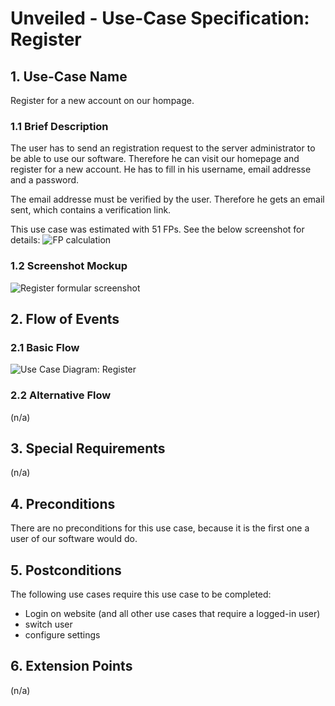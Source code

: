 # Unveiled - Use-Case Specification: Register

## 1. Use-Case Name
Register for a new account on our hompage.

### 1.1 Brief Description
The user has to send an registration request to the server administrator to be able to use our software. Therefore he can visit our homepage and register for a new account. He has to fill in his username, email addresse and a password.

The email addresse must be verified by the user. Therefore he gets an email sent, which contains a verification link.

This use case was estimated with 51 FPs. See the below screenshot for details:
![][fp calculation]

### 1.2 Screenshot Mockup
![][screenshot]

## 2. Flow of Events

### 2.1 Basic Flow
![][basic flow]

### 2.2 Alternative Flow
(n/a)


## 3. Special Requirements
(n/a)


## 4. Preconditions
There are no preconditions for this use case, because it is the first one a user of our software would do.

## 5. Postconditions
The following use cases require this use case to be completed:

- Login on website (and all other use cases that require a logged-in user)
- switch user
- configure settings


## 6. Extension Points
(n/a)

<!-- Link definitions: -->
[basic flow]: https://raw.githubusercontent.com/SAS-Systems/Unveiled-Documentation/master/Bilder/UC_Diagrams/UC_Diagram_Register.png "Use Case Diagram: Register"

[screenshot]: https://raw.githubusercontent.com/SAS-Systems/Unveiled-Documentation/master/Bilder/Screenshots_website/register.png "Register formular screenshot"
[fp calculation]: https://raw.githubusercontent.com/SAS-Systems/Unveiled-Documentation/master/Bilder/FP%20calculation/FP_register.PNG "FP calculation"
